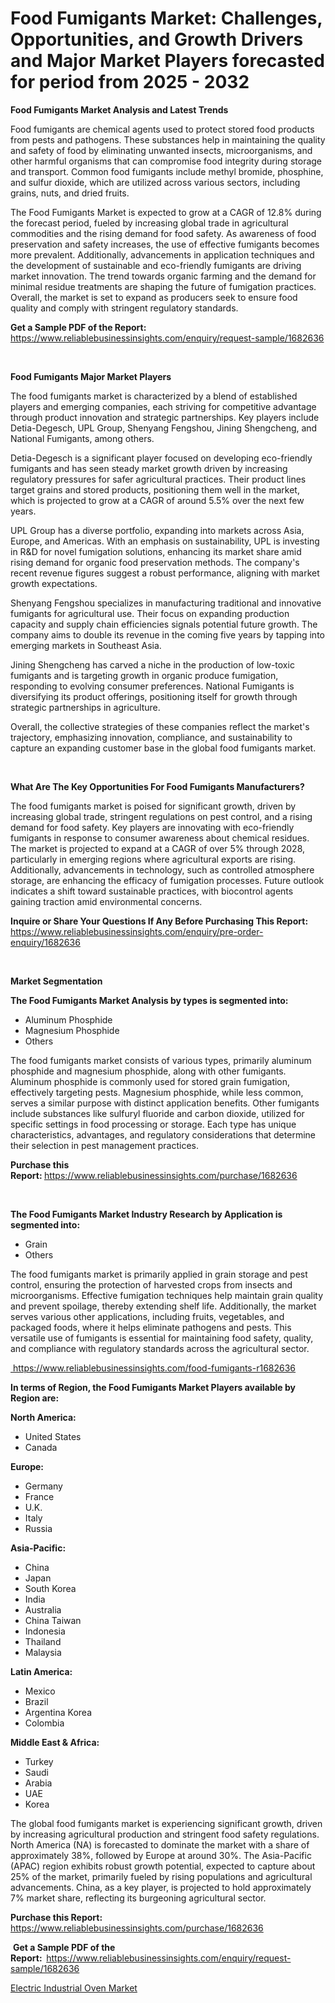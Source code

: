 <p><h1>Food Fumigants Market: Challenges, Opportunities, and Growth Drivers and Major Market Players forecasted for period from 2025 - 2032</h1></p><p><strong>Food Fumigants Market Analysis and Latest Trends</strong></p>
<p><p>Food fumigants are chemical agents used to protect stored food products from pests and pathogens. These substances help in maintaining the quality and safety of food by eliminating unwanted insects, microorganisms, and other harmful organisms that can compromise food integrity during storage and transport. Common food fumigants include methyl bromide, phosphine, and sulfur dioxide, which are utilized across various sectors, including grains, nuts, and dried fruits.</p><p>The Food Fumigants Market is expected to grow at a CAGR of 12.8% during the forecast period, fueled by increasing global trade in agricultural commodities and the rising demand for food safety. As awareness of food preservation and safety increases, the use of effective fumigants becomes more prevalent. Additionally, advancements in application techniques and the development of sustainable and eco-friendly fumigants are driving market innovation. The trend towards organic farming and the demand for minimal residue treatments are shaping the future of fumigation practices. Overall, the market is set to expand as producers seek to ensure food quality and comply with stringent regulatory standards.</p></p>
<p><strong>Get a Sample PDF of the Report:&nbsp;</strong> <a href="https://www.reliablebusinessinsights.com/enquiry/request-sample/1682636?utm_campaign=3109&utm_medium=2&utm_source=Github&utm_content=ia&utm_term=26032025&utm_id=food-fumigants">https://www.reliablebusinessinsights.com/enquiry/request-sample/1682636</a></p>
<p>&nbsp;</p>
<p><strong>Food Fumigants Major Market Players</strong></p>
<p><p>The food fumigants market is characterized by a blend of established players and emerging companies, each striving for competitive advantage through product innovation and strategic partnerships. Key players include Detia-Degesch, UPL Group, Shenyang Fengshou, Jining Shengcheng, and National Fumigants, among others.</p><p>Detia-Degesch is a significant player focused on developing eco-friendly fumigants and has seen steady market growth driven by increasing regulatory pressures for safer agricultural practices. Their product lines target grains and stored products, positioning them well in the market, which is projected to grow at a CAGR of around 5.5% over the next few years.</p><p>UPL Group has a diverse portfolio, expanding into markets across Asia, Europe, and Americas. With an emphasis on sustainability, UPL is investing in R&D for novel fumigation solutions, enhancing its market share amid rising demand for organic food preservation methods. The company's recent revenue figures suggest a robust performance, aligning with market growth expectations.</p><p>Shenyang Fengshou specializes in manufacturing traditional and innovative fumigants for agricultural use. Their focus on expanding production capacity and supply chain efficiencies signals potential future growth. The company aims to double its revenue in the coming five years by tapping into emerging markets in Southeast Asia.</p><p>Jining Shengcheng has carved a niche in the production of low-toxic fumigants and is targeting growth in organic produce fumigation, responding to evolving consumer preferences. National Fumigants is diversifying its product offerings, positioning itself for growth through strategic partnerships in agriculture.</p><p>Overall, the collective strategies of these companies reflect the market's trajectory, emphasizing innovation, compliance, and sustainability to capture an expanding customer base in the global food fumigants market.</p></p>
<p>&nbsp;</p>
<p><strong>What Are The Key Opportunities For Food Fumigants Manufacturers?</strong></p>
<p><p>The food fumigants market is poised for significant growth, driven by increasing global trade, stringent regulations on pest control, and a rising demand for food safety. Key players are innovating with eco-friendly fumigants in response to consumer awareness about chemical residues. The market is projected to expand at a CAGR of over 5% through 2028, particularly in emerging regions where agricultural exports are rising. Additionally, advancements in technology, such as controlled atmosphere storage, are enhancing the efficacy of fumigation processes. Future outlook indicates a shift toward sustainable practices, with biocontrol agents gaining traction amid environmental concerns.</p></p>
<p><strong>Inquire or Share Your Questions If Any Before Purchasing This Report:</strong> <a href="https://www.reliablebusinessinsights.com/enquiry/pre-order-enquiry/1682636?utm_campaign=3109&utm_medium=2&utm_source=Github&utm_content=ia&utm_term=26032025&utm_id=food-fumigants">https://www.reliablebusinessinsights.com/enquiry/pre-order-enquiry/1682636</a></p>
<p>&nbsp;</p>
<p><strong>Market Segmentation</strong></p>
<p><strong>The Food Fumigants Market Analysis by types is segmented into:</strong></p>
<p><ul><li>Aluminum Phosphide</li><li>Magnesium Phosphide</li><li>Others</li></ul></p>
<p><p>The food fumigants market consists of various types, primarily aluminum phosphide and magnesium phosphide, along with other fumigants. Aluminum phosphide is commonly used for stored grain fumigation, effectively targeting pests. Magnesium phosphide, while less common, serves a similar purpose with distinct application benefits. Other fumigants include substances like sulfuryl fluoride and carbon dioxide, utilized for specific settings in food processing or storage. Each type has unique characteristics, advantages, and regulatory considerations that determine their selection in pest management practices.</p></p>
<p><strong>Purchase this Report:&nbsp;</strong><a href="https://www.reliablebusinessinsights.com/purchase/1682636?utm_campaign=3109&utm_medium=2&utm_source=Github&utm_content=ia&utm_term=26032025&utm_id=food-fumigants">https://www.reliablebusinessinsights.com/purchase/1682636</a></p>
<p>&nbsp;</p>
<p><strong>The Food Fumigants Market Industry Research by Application is segmented into:</strong></p>
<p><ul><li>Grain</li><li>Others</li></ul></p>
<p><p>The food fumigants market is primarily applied in grain storage and pest control, ensuring the protection of harvested crops from insects and microorganisms. Effective fumigation techniques help maintain grain quality and prevent spoilage, thereby extending shelf life. Additionally, the market serves various other applications, including fruits, vegetables, and packaged foods, where it helps eliminate pathogens and pests. This versatile use of fumigants is essential for maintaining food safety, quality, and compliance with regulatory standards across the agricultural sector.</p></p>
<p><a href="https://www.reliablebusinessinsights.com/food-fumigants-r1682636?utm_campaign=3109&utm_medium=2&utm_source=Github&utm_content=ia&utm_term=26032025&utm_id=food-fumigants">&nbsp;https://www.reliablebusinessinsights.com/food-fumigants-r1682636</a></p>
<p><strong>In terms of Region, the Food Fumigants Market Players available by Region are:</strong></p>
<p>
    <p> <strong> North America: </strong>
        <ul>
            <li>United States</li>
            <li>Canada</li>
        </ul>
        </p> 
    <p> <strong> Europe: </strong>
        <ul>
            <li>Germany</li>
            <li>France</li>
            <li>U.K.</li>
            <li>Italy</li>
            <li>Russia</li>
        </ul>
        </p> 
    <p> <strong> Asia-Pacific: </strong>
        <ul>
            <li>China</li>
            <li>Japan</li>
            <li>South Korea</li>
            <li>India</li>
            <li>Australia</li>
            <li>China Taiwan</li>
            <li>Indonesia</li>
            <li>Thailand</li>
            <li>Malaysia</li>
        </ul>
        </p> 
    <p> <strong> Latin America: </strong>
        <ul>
            <li>Mexico</li>
            <li>Brazil</li>
            <li>Argentina Korea</li>
            <li>Colombia</li>
        </ul>
        </p> 
    <p> <strong> Middle East & Africa: </strong>
        <ul>
            <li>Turkey</li>
            <li>Saudi</li>
            <li>Arabia</li>
            <li>UAE</li>
            <li>Korea</li>
        </ul>
    </p>
    </p>
<p><p>The global food fumigants market is experiencing significant growth, driven by increasing agricultural production and stringent food safety regulations. North America (NA) is forecasted to dominate the market with a share of approximately 38%, followed by Europe at around 30%. The Asia-Pacific (APAC) region exhibits robust growth potential, expected to capture about 25% of the market, primarily fueled by rising populations and agricultural advancements. China, as a key player, is projected to hold approximately 7% market share, reflecting its burgeoning agricultural sector.</p></p>
<p><strong>Purchase this Report: </strong><a href="https://www.reliablebusinessinsights.com/purchase/1682636?utm_campaign=3109&utm_medium=2&utm_source=Github&utm_content=ia&utm_term=26032025&utm_id=food-fumigants">https://www.reliablebusinessinsights.com/purchase/1682636</a></p>
<p>&nbsp;<strong>Get a Sample PDF of the Report:&nbsp;&nbsp;</strong><a href="https://www.reliablebusinessinsights.com/enquiry/request-sample/1682636?utm_campaign=3109&utm_medium=2&utm_source=Github&utm_content=ia&utm_term=26032025&utm_id=food-fumigants">https://www.reliablebusinessinsights.com/enquiry/request-sample/1682636</a></p>
<p><strong></strong></p>
<p><p><a href="https://github.com/jhamygunler/Market-Research-Report-List-1/blob/main/electric-industrial-oven-market.md?utm_campaign=3109&utm_medium=2&utm_source=Github&utm_content=ia&utm_term=26032025&utm_id=food-fumigants">Electric Industrial Oven Market</a></p></p>